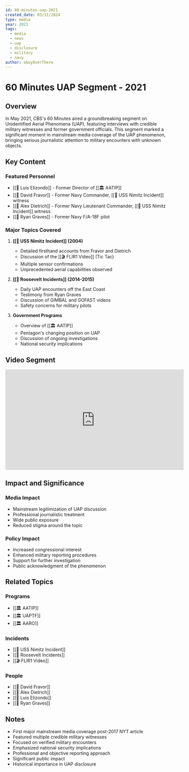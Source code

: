 ```yaml
---
id: 60-minutes-uap-2021
created_date: 03/11/2024
type: media
year: 2021
tags:
  - media
  - news
  - uap
  - disclosure
  - military
  - navy
author: aGuyOverThere
---
```


# 60 Minutes UAP Segment - 2021

## Overview

In May 2021, CBS's 60 Minutes aired a groundbreaking segment on Unidentified Aerial Phenomena (UAP), featuring interviews with credible military witnesses and former government officials. This segment marked a significant moment in mainstream media coverage of the UAP phenomenon, bringing serious journalistic attention to military encounters with unknown objects.

## Key Content

### Featured Personnel
- [[👤 Luis Elizondo]] - Former Director of [[🏛️ AATIP]]
- [[👤 David Fravor]] - Former Navy Commander, [[📜 USS Nimitz Incident]] witness
- [[👤 Alex Dietrich]] - Former Navy Lieutenant Commander, [[📜 USS Nimitz Incident]] witness
- [[👤 Ryan Graves]] - Former Navy F/A-18F pilot

### Major Topics Covered
1. **[[📜 USS Nimitz Incident]] (2004)**
   - Detailed firsthand accounts from Fravor and Dietrich
   - Discussion of the [[🎬 FLIR1 Video]] (Tic Tac)
   - Multiple sensor confirmations
   - Unprecedented aerial capabilities observed

2. **[[📜 Roosevelt Incidents]] (2014-2015)**
   - Daily UAP encounters off the East Coast
   - Testimony from Ryan Graves
   - Discussion of GIMBAL and GOFAST videos
   - Safety concerns for military pilots

3. **Government Programs**
   - Overview of [[🏛️ AATIP]]
   - Pentagon's changing position on UAP
   - Discussion of ongoing investigations
   - National security implications

## Video Segment

<iframe width="560" height="315" src="https://www.youtube.com/embed/ZBtMbBPzqHY" title="YouTube video player" frameborder="0" allow="accelerometer; autoplay; clipboard-write; encrypted-media; gyroscope; picture-in-picture; web-share" allowfullscreen></iframe>

## Impact and Significance

### Media Impact
- Mainstream legitimization of UAP discussion
- Professional journalistic treatment
- Wide public exposure
- Reduced stigma around the topic

### Policy Impact
- Increased congressional interest
- Enhanced military reporting procedures
- Support for further investigation
- Public acknowledgment of the phenomenon

## Related Topics

### Programs
- [[🏛️ AATIP]]
- [[🏛️ UAPTF]]
- [[🏛️ AARO]]

### Incidents
- [[📜 USS Nimitz Incident]]
- [[📜 Roosevelt Incidents]]
- [[🎬 FLIR1 Video]]

### People
- [[👤 David Fravor]]
- [[👤 Alex Dietrich]]
- [[👤 Luis Elizondo]]
- [[👤 Ryan Graves]]

## Notes

- First major mainstream media coverage post-2017 NYT article
- Featured multiple credible military witnesses
- Focused on verified military encounters
- Emphasized national security implications
- Professional and objective reporting approach
- Significant public impact
- Historical importance in UAP disclosure
